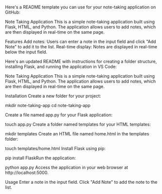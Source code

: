 
Here's a README template you can use for your note-taking application on GitHub:

Note Taking Application
This is a simple note-taking application built using Flask, HTML, and Python. The application allows users to add notes, which are then displayed in real-time on the same page.

Features
Add notes: Users can enter a note in the input field and click "Add Note" to add it to the list.
Real-time display: Notes are displayed in real-time below the input field.


Here's an updated README with instructions for creating a folder structure, installing Flask, and running the application in VS Code:

Note Taking Application
This is a simple note-taking application built using Flask, HTML, and Python. The application allows users to add notes, which are then displayed in real-time on the same page.

Installation
Create a new folder for your project:


mkdir note-taking-app
cd note-taking-app

Create a file named app.py for your Flask application:

touch app.py
Create a folder named templates for your HTML templates:


mkdir templates
Create an HTML file named home.html in the templates folder:

touch templates/home.html
Install Flask using pip:

pip install FlaskRun the application:

python app.py
Access the application in your web browser at http://localhost:5000.

Usage
Enter a note in the input field.
Click "Add Note" to add the note to the list.

